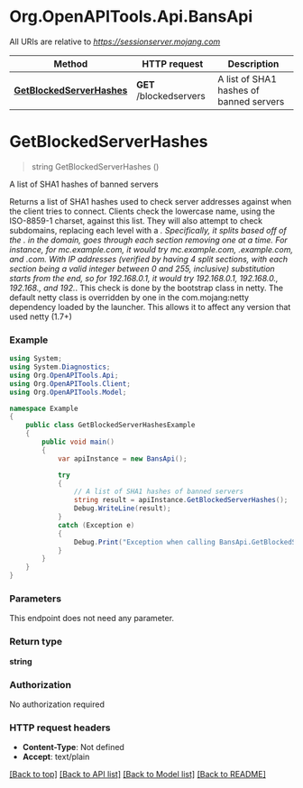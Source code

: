 # Org.OpenAPITools.Api.BansApi

All URIs are relative to *https://sessionserver.mojang.com*

Method | HTTP request | Description
------------- | ------------- | -------------
[**GetBlockedServerHashes**](BansApi.md#getblockedserverhashes) | **GET** /blockedservers | A list of SHA1 hashes of banned servers


<a name="getblockedserverhashes"></a>
# **GetBlockedServerHashes**
> string GetBlockedServerHashes ()

A list of SHA1 hashes of banned servers

Returns a list of SHA1 hashes used to check server addresses against when the client tries to connect. Clients check the lowercase name, using the ISO-8859-1 charset, against this list. They will also attempt to check subdomains, replacing each level with a *. Specifically, it splits based off of the . in the domain, goes through each section removing one at a time. For instance, for mc.example.com, it would try mc.example.com, *.example.com, and *.com. With IP addresses (verified by having 4 split sections, with each section being a valid integer between 0 and 255, inclusive) substitution starts from the end, so for 192.168.0.1, it would try 192.168.0.1, 192.168.0.*, 192.168.*, and 192.*. This check is done by the bootstrap class in netty. The default netty class is overridden by one in the com.mojang:netty dependency loaded by the launcher. This allows it to affect any version that used netty (1.7+)

### Example
```csharp
using System;
using System.Diagnostics;
using Org.OpenAPITools.Api;
using Org.OpenAPITools.Client;
using Org.OpenAPITools.Model;

namespace Example
{
    public class GetBlockedServerHashesExample
    {
        public void main()
        {
            var apiInstance = new BansApi();

            try
            {
                // A list of SHA1 hashes of banned servers
                string result = apiInstance.GetBlockedServerHashes();
                Debug.WriteLine(result);
            }
            catch (Exception e)
            {
                Debug.Print("Exception when calling BansApi.GetBlockedServerHashes: " + e.Message );
            }
        }
    }
}
```

### Parameters
This endpoint does not need any parameter.

### Return type

**string**

### Authorization

No authorization required

### HTTP request headers

 - **Content-Type**: Not defined
 - **Accept**: text/plain

[[Back to top]](#) [[Back to API list]](../README.md#documentation-for-api-endpoints) [[Back to Model list]](../README.md#documentation-for-models) [[Back to README]](../README.md)


